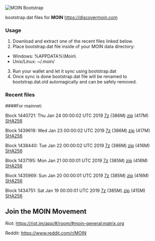 ![MOIN Bootstrap](https://i.imgur.com/KjM1jMp.jpg)

bootstrap.dat files for **MOIN** https://discovermoin.com

### Usage

1. Download and extract one of the recent files linked below.
2. Place bootstrap.dat file inside of your MOIN data directory:
 - Windows: %APPDATA%\Moin\
 - Unix/Linux: ~/.moin/
3. Run your wallet and let it sync using bootstrap.dat
4. Once sync is done bootstrap.dat file will be renamed to bootstrap.dat.old automagically and can be safely removed.


### Recent files

####For mainnet:

Block 1440721: Thu Jan 24 00:00:02 UTC 2019 [7z](https://transfer.sh/8g1A3/bootstrap.dat.20190124.7z) (386M) [zip](https://transfer.sh/nrkw9/bootstrap.dat.20190124.zip) (417M) [SHA256](https://transfer.sh/uOqlw/sha256.txt)

Block 1439619: Wed Jan 23 00:00:02 UTC 2019 [7z](https://transfer.sh/rystL/bootstrap.dat.20190123.7z) (386M) [zip](https://transfer.sh/peL2T/bootstrap.dat.20190123.zip) (417M) [SHA256](https://transfer.sh/126DFE/sha256.txt)

Block 1438440: Tue Jan 22 00:00:02 UTC 2019 [7z](https://transfer.sh/1sZ0e/bootstrap.dat.20190122.7z) (386M) [zip](https://transfer.sh/TLU34/bootstrap.dat.20190122.zip) (416M) [SHA256](https://transfer.sh/S7SPb/sha256.txt)

Block 1437195: Mon Jan 21 00:00:01 UTC 2019 [7z](https://transfer.sh/zzbfa/bootstrap.dat.20190121.7z) (385M) [zip](https://transfer.sh/6FBic/bootstrap.dat.20190121.zip) (416M) [SHA256](https://transfer.sh/oFcQZ/sha256.txt)

Block 1435969: Sun Jan 20 00:00:01 UTC 2019 [7z](https://transfer.sh/UPSul/bootstrap.dat.20190120.7z) (385M) [zip](https://transfer.sh/Pei3R/bootstrap.dat.20190120.zip) (416M) [SHA256](https://transfer.sh/EhKq2/sha256.txt)

Block 1434751: Sat Jan 19 00:00:01 UTC 2019 [7z](https://transfer.sh/Cslrz/bootstrap.dat.20190119.7z) (385M) [zip](https://transfer.sh/QpVKA/bootstrap.dat.20190119.zip) (415M) [SHA256](https://transfer.sh/SGexh/sha256.txt)

## Join the MOIN Movement

Riot: https://riot.im/app/#/room/#moin-general:matrix.org

Reddit: https://www.reddit.com/r/MOIN
